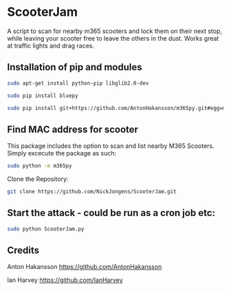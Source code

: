# ScooterJam
A script to scan for nearby m365 scooters and lock them on their next stop, while leaving your scooter free to leave the others in the dust.
Works great at traffic lights and drag races.


## Installation of pip and modules

```sh
sudo apt-get install python-pip libglib2.0-dev
```

```sh
sudo pip install bluepy
```

```sh
sudo pip install git+https://github.com/AntonHakansson/m365py.git#egg=m365py
```

## Find MAC address for scooter

This package includes the option to scan and list nearby M365 Scooters.
Simply excecute the package as such:

```sh
sudo python -m m365py
```

Clone the Repository:
```sh
git clone https://github.com/NickJongens/ScooterJam.git
```

## Start the attack - could be run as a cron job etc:
```sh
sudo python ScooterJam.py
```



## Credits

Anton Hakansson
https://github.com/AntonHakansson

Ian Harvey
https://github.com/IanHarvey
